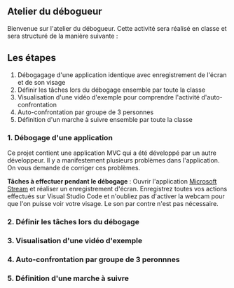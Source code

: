 ## Atelier du débogueur

Bienvenue sur l'atelier du débogueur. Cette activité sera réalisé en classe et sera structuré de la manière suivante :

## Les étapes

1. Débogagage d'une application identique avec enregistrement de l'écran et de son visage
2. Définir les tâches lors du débogage ensemble par toute la classe
3. Visualisation d'une vidéo d'exemple pour comprendre l'activité d'auto-confrontation
5. Auto-confrontation par groupe de 3 personnes
6. Définition d'un marche à suivre ensemble par toute la classe

### 1. Débogage d'une application

Ce projet contient une application MVC qui a été développé par un autre développeur. Il y a manifestement plusieurs problèmes dans l'application. On vous demande de corriger ces problèmes.

**Tâches à effectuer pendant le débogage** : Ouvrir l'application [Microsoft Stream](https://www.office.com/launch/Stream/) et réaliser un enregistrement d'écran. Enregistrez toutes vos actions effectués sur Visual Studio Code et n'oubliez pas d'activer la webcam pour que l'on puisse voir votre visage. Le son par contre n'est pas nécessaire.


### 2. Définir les tâches lors du débogage



### 3. Visualisation d'une vidéo d'exemple

### 4. Auto-confrontation par groupe de 3 peronnnes

### 5. Définition d'une marche à suivre


